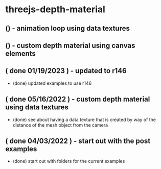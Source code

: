 # threejs-depth-material

## () - animation loop using data textures

## () - custom depth material using canvas elements

## ( done 01/19/2023 ) - updated to r146
* (done) updated examples to use r146

## ( done 05/16/2022 ) - custom depth material using data textures
* (done) see about having a data texture that is created by way of the distance of the mesh object from the camera

## ( done 04/03/2022 ) - start out with the post examples
* (done) start out with folders for the current examples